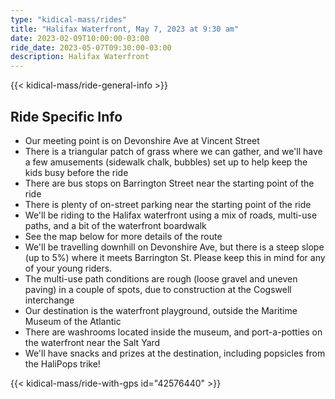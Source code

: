 ```yaml
---
type: "kidical-mass/rides"
title: "Halifax Waterfront, May 7, 2023 at 9:30 am"
date: 2023-02-09T10:00:00-03:00
ride_date: 2023-05-07T09:30:00-03:00
description: Halifax Waterfront
---
```


{{< kidical-mass/ride-general-info >}}

## Ride Specific Info

* Our meeting point is on Devonshire Ave at Vincent Street
* There is a triangular patch of grass where we can gather, and we'll have a few amusements (sidewalk chalk, bubbles) set up to help keep the kids busy before the ride
* There are bus stops on Barrington Street near the starting point of the ride
* There is plenty of on-street parking near the starting point of the ride
* We'll be riding to the Halifax waterfront using a mix of roads, multi-use paths, and a bit of the waterfront boardwalk
* See the map below for more details of the route
* We'll be travelling downhill on Devonshire Ave, but there is a steep slope (up to 5%) where it meets Barrington St. Please keep this in mind for any of your young riders. 
* The multi-use path conditions are rough (loose gravel and uneven paving) in a couple of spots, due to construction at the Cogswell interchange
* Our destination is the waterfront playground, outside the Maritime Museum of the Atlantic
* There are washrooms located inside the museum, and port-a-potties on the waterfront near the Salt Yard
* We'll have snacks and prizes at the destination, including popsicles from the HaliPops trike!

{{< kidical-mass/ride-with-gps id="42576440" >}}
